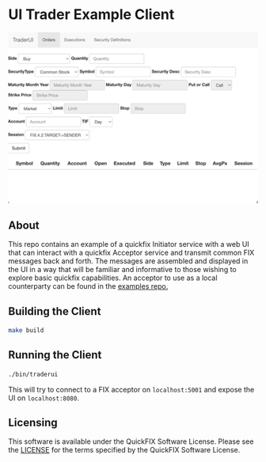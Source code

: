 # UI Trader Example Client

![Screenshot](./screenshot.png)


## About
This repo contains an example of a quickfix Initiator service with a web UI that can interact with a quickfix Acceptor service and transmit common FIX messages back and forth. The messages are assembled and displayed in the UI in a way that will be familiar and informative to those wishing to explore basic quickfix capabilities. An acceptor to use as a local counterparty can be found in the [examples repo.](https://github.com/quickfixgo/examples)

## Building the Client
```sh
make build
```

## Running the Client
```sh
./bin/traderui
```
This will try to connect to a FIX acceptor on `localhost:5001` and expose the UI on `localhost:8080`.

## Licensing
This software is available under the QuickFIX Software License. Please see the [LICENSE](https://github.com/quickfixgo/traderui/blob/main/LICENSE) for the terms specified by the QuickFIX Software License.
